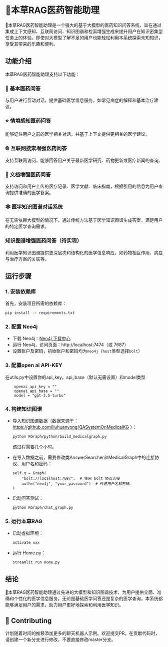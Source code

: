# 🌿本草RAG医药智能助理

🌿本草RAG医药智能助理是一个强大的基于大模型的医药知识问答系统，旨在通过集成上下文感知、互联网访问、知识图谱和检索增强生成来提升用户在知识密集型任务上的体验。即使对大模型了解不足的用户也能轻松利用本系统探索未知知识，享受其带来的乐趣和便利。

## 功能介绍

本草RAG医药智能助理支持以下功能：

### 💬 基本医药问答
与用户进行互动对话，提供基础医学信息服务，如常见病症的解释和基本治疗建议。

### ⭐ 情境感知医药问答
能够记住用户之前的医学相关对话，并基于上下文提供更相关的医学建议。

### 🌐 互联网搜索增强医药问答
支持互联网访问，能够回答用户关于最新医学研究、药物更新或医疗新闻的查询。

### 📄 文档增强医药问答
支持访问和用户上传的医疗记录、医学文献、临床指南，根据引用的信息为用户查询提供准确的医学答案。

### 🕸️ 医学知识图谱对话系统
在无需依赖大模型的情况下，通过传统方法基于医学知识图谱生成答案，满足用户的特定医学查询需求。

### 知识图谱增强医药问答（待实现）
利用医学知识图谱提供更深层次和结构化的医学信息响应，如药物相互作用、病症与治疗方案的关联等。

## 运行步骤

### 1. 安装依赖库
首先，安装项目所需的依赖库：
```sh
pip install -r requirements.txt
```

### 2. 配置 Neo4j
- 下载 Neo4j：[Neo4j 下载中心](https://neo4j.com/download-center/)
- 运行 Neo4j，访问页面：http://localhost:7474（或 7687）
- 设置账户及密码，初始账户和密码均为`neo4j`（`host`类型选择`bolt`）

### 3. 配置open ai API-KEY
在utils.py中设置你的api_key，api_base（默认无需设置）和model类型
```
    openai_api_key = ""
    openai_api_base = ""
    model = "gpt-3.5-turbo"
```

### 4. 构建知识图谱
- 导入知识图谱数据（数据来源于：https://github.com/liuhuanyong/QASystemOnMedicalKG ）：
    ```sh
    python KGraph/python/build_medicalgraph.py
    ```
    该过程需要几个小时。

- 在导入数据之前，需要修改类AnswerSearcher和MedicalGraph中的连接协议、用户名和密码：
  ```
  self.g = Graph(
      "bolt://localhost:7687",  # 使用 bolt 协议连接
      auth=("neo4j", "your_password")  # 传递用户名和密码
  )
  ```

- 启动问答测试：
    ```sh
    python KGraph/chat_graph.py
    ```

### 5. 运行本草RAG
- 启动虚拟环境：
    ```sh
    activate xxx
    ```

- 运行 Home.py：
    ```sh
    streamlit run Home.py
    ```

## 结论

🌿本草RAG医药智能助理通过先进的大模型和知识图谱技术，为用户提供全面、准确和个性化的医学信息服务。无论是基础医学问答还是复杂的医学查询，本系统都能够满足用户的需求，助力用户更好地探索和利用医学知识。


## 💁 Contributing

计划随着时间的推移添加更多的聊天机器人示例。欢迎提交PR。在贡献代码时，请创建一个新分支进行修改，不要直接修改master分支。

